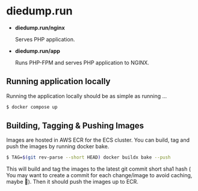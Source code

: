 # diedump.run

- **diedump.run/nginx**

  Serves PHP application.
- **diedump.run/app**

  Runs PHP-FPM and serves PHP application to NGINX.

## Running application locally
Running the application locally should be as simple as running ...

```sh
$ docker compose up
```

## Building, Tagging & Pushing Images

Images are hosted in AWS ECR for the ECS cluster. You can build, tag and push the images by running docker bake.

```sh
$ TAG=$(git rev-parse --short HEAD) docker buildx bake --push 
```

This will build and tag the images to the latest git commit short sha1 hash ( You may want to create a commit for each change/image to avoid caching, maybe 🤷). Then it should push the images up to ECR.

